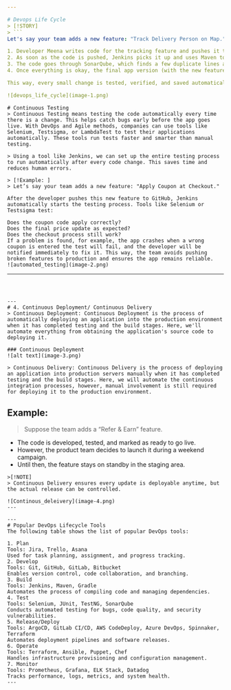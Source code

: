 ```yaml
---

# Devops Life Cycle
> [!STORY]
> ```
Let's say your team adds a new feature: "Track Delivery Person on Map."

1. Developer Meena writes code for the tracking feature and pushes it to GitHub.
2. As soon as the code is pushed, Jenkins picks it up and uses Maven to build the app and test it using JUnit.
3. The code goes through SonarQube, which finds a few duplicate lines and suggests better practices.
4. Once everything is okay, the final app version (with the new feature) is saved in Nexus as a .jar file.

This way, every small change is tested, verified, and saved automatically without manual effort.

![devops_life_cycle](image-1.png)
```

```
# Continuous Testing
> Continuous Testing means testing the code automatically every time there is a change. This helps catch bugs early before the app goes live. With DevOps and Agile methods, companies can use tools like Selenium, Testsigma, or LambdaTest to test their applications automatically. These tools run tests faster and smarter than manual testing.

> Using a tool like Jenkins, we can set up the entire testing process to run automatically after every code change. This saves time and reduces human errors.

> [!Example: ]
> Let’s say your team adds a new feature: "Apply Coupon at Checkout."

After the developer pushes this new feature to GitHub, Jenkins automatically starts the testing process. Tools like Selenium or Testsigma test:

Does the coupon code apply correctly?
Does the final price update as expected?
Does the checkout process still work?
If a problem is found, for example, the app crashes when a wrong coupon is entered the test will fail, and the developer will be notified immediately to fix it. This way, the team avoids pushing broken features to production and ensures the app remains reliable.
![automated_testing](image-2.png)
```

---
```



---
# 4. Continuous Deployment/ Continuous Delivery
> Continuous Deployment: Continuous Deployment is the process of automatically deploying an application into the production environment when it has completed testing and the build stages. Here, we'll automate everything from obtaining the application's source code to deploying it.

### Continuous Deployment
![alt text](image-3.png)
 
> Continuous Delivery: Continuous Delivery is the process of deploying an application into production servers manually when it has completed testing and the build stages. Here, we will automate the continuous integration processes, however, manual involvement is still required for deploying it to the production environment.

```
## Example:
> Suppose the team adds a “Refer & Earn” feature.

* The code is developed, tested, and marked as ready to go live.
* However, the product team decides to launch it during a weekend campaign.
* Until then, the feature stays on standby in the staging area.

```
>[!NOTE]
> Continuous Delivery ensures every update is deployable anytime, but the actual release can be controlled.

![Continous_deleivery](image-4.png)
---

---
# Popular DevOps Lifecycle Tools
The following table shows the list of popular DevOps tools:

1. Plan
Tools: Jira, Trello, Asana
Used for task planning, assignment, and progress tracking.
2. Develop
Tools: Git, GitHub, GitLab, Bitbucket
Enables version control, code collaboration, and branching.
3. Build
Tools: Jenkins, Maven, Gradle
Automates the process of compiling code and managing dependencies.
4. Test
Tools: Selenium, JUnit, TestNG, SonarQube
Conducts automated testing for bugs, code quality, and security vulnerabilities.
5. Release/Deploy
Tools: ArgoCD, GitLab CI/CD, AWS CodeDeploy, Azure DevOps, Spinnaker, Terraform
Automates deployment pipelines and software releases.
6. Operate
Tools: Terraform, Ansible, Puppet, Chef
Handles infrastructure provisioning and configuration management.
7. Monitor
Tools: Prometheus, Grafana, ELK Stack, Datadog
Tracks performance, logs, metrics, and system health.
---
